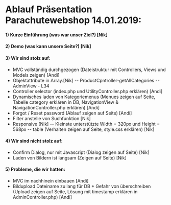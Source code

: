 # Ablauf Präsentation Parachutewebshop 14.01.2019:

#### 1) Kurze Einführung (was war unser Ziel?) [Nik]

#### 2) Demo (was kann unsere Seite?) [Nik]

#### 3) Wir sind stolz auf:
- MVC vollständig durchgezogen (Dateistruktur mit Controllers, Views und Models zeigen) [Andi]
- Objektattribute in Array.[Nik]
    -- ProductCpntroller-getAllCategories
    -- AdminView - L34
- Controller selector (index.php und UtilityController.php erklären) [Andi]
- Dynamisches laden von Kategoriemenus (Menues zeigen auf Seite, Tabelle category erklären in DB, NavigationView & NavigationController.php erklären) [Andi]
- Forgot / Reset password (Ablauf zeigen auf Seite) [Andi]
- Filter anstelle von Suchfunktion [Nik]
- Responsive [Nik]
    -- Kleinste unterstützte Width = 320px und Height = 568px 
    -- table (Verhalten zeigen auf Seite, style.css erklären) [Nik]

#### 4) Wir sind nicht stolz auf:
- Confirm Dialog, nur mit Javascript (Dialog zeigen auf Seite) [Nik]
- Laden von Bildern ist langsam (Zeigen auf Seite) [Nik]

#### 5) Probleme, die wir hatten:
- MVC im nachhinein einbauen [Andi]
- Bildupload Dateiname zu lang für DB + Gefahr von überschreiben (Upload zeigen auf Seite, Lösung mit timestamp erklären in AdminController.php) [Andi]